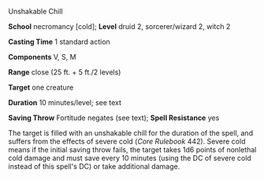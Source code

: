 Unshakable Chill

**School** necromancy [cold]; **Level** druid 2, sorcerer/wizard 2, witch 2

**Casting Time** 1 standard action

**Components** V, S, M

**Range** close (25 ft. + 5 ft./2 levels)

**Target** one creature

**Duration** 10 minutes/level; see text

**Saving Throw** Fortitude negates (see text); **Spell Resistance** yes

The target is filled with an unshakable chill for the duration of the spell, and suffers from the effects of severe cold (_Core Rulebook_ 442). Severe cold means if the initial saving throw fails, the target takes 1d6 points of nonlethal cold damage and must save every 10 minutes (using the DC of severe cold instead of this spell's DC) or take additional damage.

